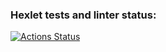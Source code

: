 ### Hexlet tests and linter status:
[![Actions Status](https://github.com/student-Alex-Bond/layout-designer-project-56/workflows/hexlet-check/badge.svg)](https://github.com/student-Alex-Bond/layout-designer-project-56/actions)